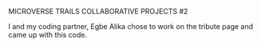 MICROVERSE TRAILS COLLABORATIVE PROJECTS #2

I and my coding partner, Egbe Alika chose to work on the tribute page and came up with this code.